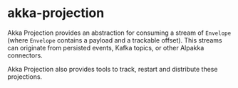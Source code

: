 # akka-projection

Akka Projection provides an abstraction for consuming a stream of `Envelope` (where `Envelope` contains a payload and a trackable offset). This streams can originate from persisted events, Kafka topics, or other Alpakka connectors. 

Akka Projection also provides tools to track, restart and distribute these projections.
